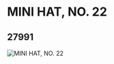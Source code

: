 # MINI HAT, NO. 22
## 27991
![MINI HAT, NO. 22](https://lc-www-live-s.legocdn.com/media/bricks/5/2/6160327.jpg)